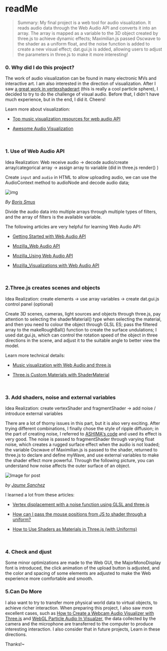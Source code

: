 # readMe

> Summary: My final project is a web tool for audio visualization. It reads audio data through the Web Audio API and converts it into an array. The array is mapped as a variable to the 3D object created by three.js to achieve dynamic effects; Maximilian.js passed Oscwave to the shader as a uniform float, and the noise function is added to create a new visual effect; dat.gui.js is added, allowing users to adjust the parameters in three.js to make it more interesting!

### 0. Why did I do this project?

The work of audio visualization can be found in many electronic MVs and interactive art. I am also interested in the direction of visualization. After I saw [a great work in vertexshaderart](https://www.vertexshaderart.com/art/nNYZMHxiLMR2xAncW) (this is really a cool particle sphere), I decided to try to do the challenge of visual audio. Before that, I didn't have much experience, but in the end, I did it. Cheers!

Learn more about visualization:

* [Top music visualization resources for web audio API](https://blog.prototypr.io/get-started-with-the-web-audio-api-for-music-visualization-b6f594416a16)

* [Awesome Audio Visualization](https://github.com/willianjusten/awesome-audio-visualization/blob/master/Readme.md)

</br>

### 1. Use of Web Audio API

Idea Realization: Web receive audio -> decode audio/create array/categorical array -> assign array to variable (did in three.js render() )

Create `input` and `audio` in HTML to allow uploading audio, we can use the AudioContext method to audioNode and decode audio data;

![img](https://www.html5rocks.com/en/tutorials/webaudio/intro/diagrams/gain.png)

*By [Boris Smus](https://www.html5rocks.com/profiles/#smus)*

Divide the audio data into multiple arrays through multiple types of filters, and the array of filters is the available variable.

The following articles are very helpful for learning Web Audio API:

* [Getting Started with Web Audio API](https://www.html5rocks.com/en/tutorials/webaudio/intro/)

* [Mozilla_Web Audio API](https://developer.mozilla.org/en-US/docs/Web/API/Web_Audio_API)

* [Mozilla_Using Web Audio API](https://developer.mozilla.org/en-US/docs/Web/API/Web_Audio_API/Using_Web_Audio_API)

* [Mozilla_Visualizations with Web Audio API](https://developer.mozilla.org/en-US/docs/Web/API/Web_Audio_API/Visualizations_with_Web_Audio_API)

</br>

### 2.Three.js creates scenes and objects

Idea Realization: create elements -> use array variables -> create dat.gui.js control panel (optional)

Create 3D scenes, cameras, light sources and objects through three.js, pay attention to selecting the shaderMaterial() type when selecting the material, and then you need to colour the object through GLSL ES; pass the filtered array to the makeRoughBall() function to create the surface undulations; I used dat.gui.js, which can control the rotation speed of the object in three directions in the scene, and adjust it to the suitable angle to better view the model.

Learn more technical details:

* [Music visualization with Web Audio and three.js](https://www.programmersought.com/article/563055099/)

* [Three.js Custom Materials with ShaderMaterial](http://blog.cjgammon.com/threejs-custom-shader-material)

</br>

### 3. Add shaders, noise and external variables

Idea Realization: create vertexShader and fragmentShader -> add noise / introduce external variables

There are a lot of thorny issues in this part, but it is also very exciting. After trying different combinations, I finally chose the style of ripple diffusion; in the part of creating noise, I referred to [ASHIMA's code](https://github.com/ashima/webgl-noise) and used its effect is very good. The noise is passed to fragmentShader through varying float noise, which creates a rugged surface effect when the audio is not loaded; the variable Oscwave of Maximilian.js is passed to the shader, returned to three.js to declare and define myWave, and use external variables to make the shader effect more powerful. Through the following picture, you can understand how noise affects the outer surface of an object.

![Image for post](https://miro.medium.com/max/1360/1*Ygksr_MmvR7jSMuG0zB1Vg.jpeg)

*by [Jaume Sanchez](https://www.clicktorelease.com/)*

I learned a lot from these articles:

* [Vertex displacement with a noise function using GLSL and three.js](https://www.clicktorelease.com/blog/vertex-displacement-noise-3d-webgl-glsl-three-js/)

* [How can I pass the mouse positions from JS to shader through a uniform?](https://stackoverflow.com/questions/55850554/how-can-i-pass-the-mouse-positions-from-js-to-shader-through-a-uniform)

* [How to Use Shaders as Materials in Three.js (with Uniforms)](https://medium.com/@sidiousvic/how-to-use-shaders-as-materials-in-three-js-660d4cc3f12a)

</br>

### 4. Check and djust

Some minor optimizations are made to the Web GUI, the MajorMonoDisplay font is introduced, the click animation of the upload button is adjusted, and the color and spacing of some elements are adjusted to make the Web experience more comfortable and smooth.

### 5.Can Do More

I also want to try to transfer more physical world data to virtual objects, to achieve richer interaction. When preparing this project, I also saw more excellent cases, such as [How to Create a Webcam Audio Visualizer with Three.js](https://tympanus.net/codrops/2019/09/06/how-to-create-a-webcam-audio-visualizer-with-three-js/) and [WebGL Particle Audio In Visualzer](https://experiments.withgoogle.com/webgl-particle-audio-visualizer), the data collected by the camera and the microphone are transferred to the computer to produce interesting interaction. I also consider that in future projects, Learn in these directions.



Thanks!~
